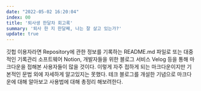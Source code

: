 ```yaml
---
date: "2022-05-02 16:20:04"
index: 00
title: '퇴사생 한달차 회고록'
summary: '퇴사 한 지 한달째, 나는 잘 살고 있는가?'
update: true
---
```


깃헙 이용자라면 Repository에 관한 정보를 기록하는 README.md 파일로 또는 대중적인 기록관리 소프트웨어 Notion, 개발자들을 위한 블로그 서비스 Velog 등을 통해 마크다운을 접해본 사용자들이 많을 것이다. 이렇게 자주 접하게 되는 마크다운이지만 기본적인 문법 외에 자세하게 알고있지는 못했다.
테크 블로그를 개설한 기념으로 마크다운에 대해 알아보고 사용법에 대해 총정리 해보려한다.
